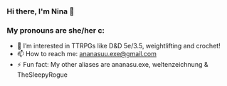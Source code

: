 ### Hi there, I'm Nina 👋
### My pronouns are she/her c:

- 👀 I’m interested in TTRPGs like D&D 5e/3.5, weightlifting and crochet!
- 📫 How to reach me: ananasuu.exe@gmail.com
- ⚡ Fun fact: My other aliases are ananasu.exe, weltenzeichnung & TheSleepyRogue
